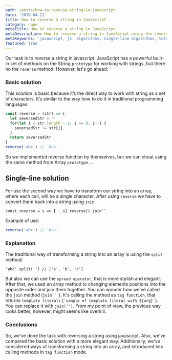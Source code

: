 ```yaml
---
path: /posts/how-to-reverse-string-in-javascript
date: '2019-04-21'
title: How to reverse a string in JavaScript
category: nope
metaTitle: How to reverse a string in JavaScript
metaDescription: How to reverse a string in JavaScript using the reverse method from Array prototype
metaKeywords: 'javascript, js, algorithms, single-line algorithms, tutorials'
featured: true
---
```


Our task is to reverse a string in javascript. JavaScript has a powerful built-in set of methods on the String ```prototype``` for working with strings, but there no the ```reverse``` method. However, let's go ahead:

### Basic solution

This solution is basic because it’s the direct way to work with string as a set of characters. It’s similar to the way how to do it in traditional programming languages:

```js:title=index.js
const reverse = (str) => {
  let seversedStr = ''
  for(let i = str.length - 1; i >= 0; i--) {
    seversedStr += str[i]
  }
  return seversedStr
}
reverse('abc') // 'bca'
```

So we implemented reverse function by themselves, but we can cheat using the same method from Array ```prototype``` ...

## Single-line solution
For use the second way we have to transform our string into an array, where each cell, will be a single character. After using ```reverse``` we have to convert them back into a string using ```join```.

```js:title=single-line solution
const reverse = s => [...s].reverse().join``
```

Example of use:

```js
reverse('abc') // 'bca'
```

### Explanation

The traditional way of transforming a string into an array is using the ```split``` method:

```js:title=split
'abc'.split('') // ['a', 'b', 'c']
```

But also we can use the ```spread operator```, that is more stylish and elegant. After that, we used an array method to changing elements positions into the opposite order and join them together. You can wonder how we've called the ```join``` method (```join`` ```). It's calling the method as ```tag function```, that returns ```template literals``` (``` `sample of template literal with ${arg}` ```). You can replace it with ```join('')```. From my point of view, the previous way looks better, however, might seems like overkill.

### Conclusions

So, we've done the task with reversing a string using javascript. Also, we've compared the basic solution with a more elegant way. Additionally, we've considered ways of transforming a string into an array, and introduced into calling methods in ```tag function``` mode.
